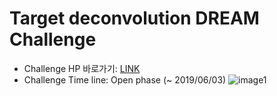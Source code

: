 
Target deconvolution DREAM Challenge
====================================

* Challenge HP 바로가기: [LINK](https://www.synapse.org/#!Synapse:syn15589870/wiki/582446)
* Challenge Time line: Open phase (~ 2019/06/03)
![image1](https://s3.amazonaws.com/proddata.sagebase.org/3346401/17a1c814-c281-4e13-afdd-06e7123c20b2/deconvolution-timeline.png?response-content-disposition=attachment%3B%20filename%3D%22deconvolution-timeline.png%22%3B%20filename%2A%3Dutf-8%27%27deconvolution-timeline.png&response-content-type=image%2Fpng&X-Amz-Security-Token=AgoJb3JpZ2luX2VjEOj%2F%2F%2F%2F%2F%2F%2F%2F%2F%2FwEaCXVzLWVhc3QtMSJGMEQCIFwf8HgErXbF0LZQGQiKVTF6M1nxevDnrVvOvgEfujFSAiBnEkTaNGzN0Q6kNYcARZOrQWxlaHvMvQs1MhD0803cLyraAwhAEAAaDDMyNTU2NTU4NTgzOSIMXQoEbOp99mpuq00fKrcDcaeK1fyD%2BXW7vkZnxOAinqfjXK1Zm9Ngdmf8xro2FOkrUdjrHIxTPfXmA2W66NUFtOZisxuNaOZa3fYZHTlwu%2B5MUi8F%2FWUy1%2FICIPhn9wNYhBi%2B0V1n2TgMARsgoZ3IZnTQkPN0FjTygB5QyjZuj1BaSvk91HC6JvD1bfEcwF1uwRoZ4ivy25sEHqQJfPKw1RdPSWswJcWrMXUzDIVcRnBdPIEVsnn2GG%2B633j38wmU59neUZOkndXMkqoi7pRTdfPvDWkSHXwIh%2BIkH8ST1Zg4OP6hsMFCQ6ZfEOuqR1yO0no06%2BxC3UDSERTJBWYN0k2dH0dYzu4MGat%2BpRRWhfTjLhczRwHC8ykVenqM9p7qVLRmRQyw2%2FoeXpyKrqvE1ab8cTkN9q4K%2B3Jdr8imoHpaBIRATgZECw4agBoXrQxQ9RE7UdJNZYNVgp4eMANubCvhpJfmShMwsqh%2BaS%2B3iTxvDI38pQi9Pz3PiH%2FSqTelui5QoSLk%2BAUS0qOYt9m4U2eStfFAkr0MNZqNUxELJwGXvWcAE8iQ18eCi%2B%2BMdkCEE1t04%2FoowzYQpRVRqI1mKHLenfKYKDD2tYbpBTq1ASf5ZCPSQqUMjb%2B6brQA3RUg7SpWUU1C9y7sNQpTwpk4STQJOhAK38GkXEefKNL3Q%2FFgnatKOrb6tsf%2FNhd0qSLdHH3iuHM1wgTtI19jwHp%2Bc7uTJwUuv7mlhgGajD0G%2BEb9Ee98bDgmPHASUn97dWiUf1GHtRrRYuK2fN5GoV4ZT3ulzZHDWCe3z31jLmXHYa8suu1A3Ij8QveiUz398cRJBTdrWgFQG17W0WpjukkS2jSVTHA%3D&X-Amz-Algorithm=AWS4-HMAC-SHA256&X-Amz-Date=20190707T080005Z&X-Amz-SignedHeaders=host&X-Amz-Expires=29&X-Amz-Credential=ASIAUXTJYTGXT5YWJNWZ%2F20190707%2Fus-east-1%2Fs3%2Faws4_request&X-Amz-Signature=ee70fb58efc8b7171a6832344a2ade3c84a91086175eca65d04ead24a0d31517)
